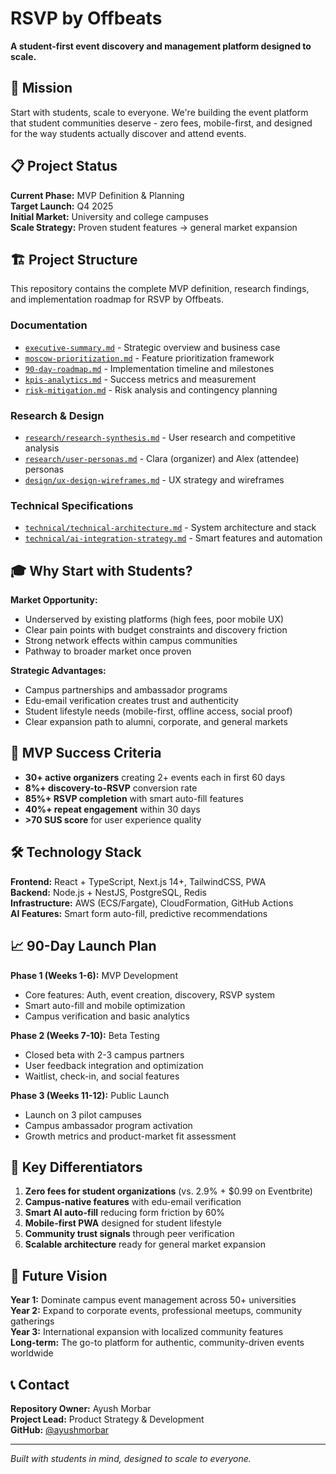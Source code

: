 # RSVP by Offbeats

**A student-first event discovery and management platform designed to scale.**

## 🎯 Mission

Start with students, scale to everyone. We're building the event platform that student communities deserve - zero fees, mobile-first, and designed for the way students actually discover and attend events.

## 📋 Project Status

**Current Phase:** MVP Definition & Planning  
**Target Launch:** Q4 2025  
**Initial Market:** University and college campuses  
**Scale Strategy:** Proven student features → general market expansion  

## 🏗️ Project Structure

This repository contains the complete MVP definition, research findings, and implementation roadmap for RSVP by Offbeats.

### Documentation

- [`executive-summary.md`](./executive-summary.md) - Strategic overview and business case
- [`moscow-prioritization.md`](./moscow-prioritization.md) - Feature prioritization framework
- [`90-day-roadmap.md`](./90-day-roadmap.md) - Implementation timeline and milestones
- [`kpis-analytics.md`](./kpis-analytics.md) - Success metrics and measurement
- [`risk-mitigation.md`](./risk-mitigation.md) - Risk analysis and contingency planning

### Research & Design

- [`research/research-synthesis.md`](./research/research-synthesis.md) - User research and competitive analysis
- [`research/user-personas.md`](./research/user-personas.md) - Clara (organizer) and Alex (attendee) personas
- [`design/ux-design-wireframes.md`](./design/ux-design-wireframes.md) - UX strategy and wireframes

### Technical Specifications

- [`technical/technical-architecture.md`](./technical/technical-architecture.md) - System architecture and stack
- [`technical/ai-integration-strategy.md`](./technical/ai-integration-strategy.md) - Smart features and automation

## 🎓 Why Start with Students?

**Market Opportunity:**
- Underserved by existing platforms (high fees, poor mobile UX)
- Clear pain points with budget constraints and discovery friction
- Strong network effects within campus communities
- Pathway to broader market once proven

**Strategic Advantages:**
- Campus partnerships and ambassador programs
- Edu-email verification creates trust and authenticity
- Student lifestyle needs (mobile-first, offline access, social proof)
- Clear expansion path to alumni, corporate, and general markets

## 🚀 MVP Success Criteria

- **30+ active organizers** creating 2+ events each in first 60 days
- **8%+ discovery-to-RSVP** conversion rate
- **85%+ RSVP completion** with smart auto-fill features
- **40%+ repeat engagement** within 30 days
- **>70 SUS score** for user experience quality

## 🛠️ Technology Stack

**Frontend:** React + TypeScript, Next.js 14+, TailwindCSS, PWA  
**Backend:** Node.js + NestJS, PostgreSQL, Redis  
**Infrastructure:** AWS (ECS/Fargate), CloudFormation, GitHub Actions  
**AI Features:** Smart form auto-fill, predictive recommendations  

## 📈 90-Day Launch Plan

**Phase 1 (Weeks 1-6):** MVP Development  
- Core features: Auth, event creation, discovery, RSVP system
- Smart auto-fill and mobile optimization
- Campus verification and basic analytics

**Phase 2 (Weeks 7-10):** Beta Testing  
- Closed beta with 2-3 campus partners
- User feedback integration and optimization
- Waitlist, check-in, and social features

**Phase 3 (Weeks 11-12):** Public Launch  
- Launch on 3 pilot campuses
- Campus ambassador program activation
- Growth metrics and product-market fit assessment

## 🎯 Key Differentiators

1. **Zero fees for student organizations** (vs. 2.9% + $0.99 on Eventbrite)
2. **Campus-native features** with edu-email verification
3. **Smart AI auto-fill** reducing form friction by 60%
4. **Mobile-first PWA** designed for student lifestyle
5. **Community trust signals** through peer verification
6. **Scalable architecture** ready for general market expansion

## 🔮 Future Vision

**Year 1:** Dominate campus event management across 50+ universities  
**Year 2:** Expand to corporate events, professional meetups, community gatherings  
**Year 3:** International expansion with localized community features  
**Long-term:** The go-to platform for authentic, community-driven events worldwide  

## 📞 Contact

**Repository Owner:** Ayush Morbar  
**Project Lead:** Product Strategy & Development  
**GitHub:** [@ayushmorbar](https://github.com/ayushmorbar)  

---

*Built with students in mind, designed to scale to everyone.*
